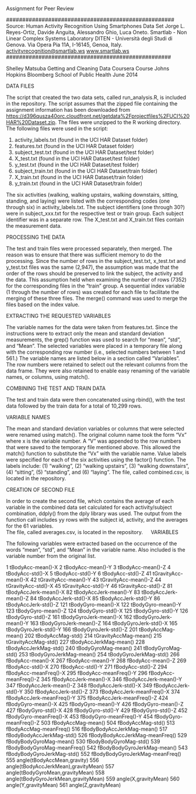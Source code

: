 Assignment for Peer Review

####################################################
Source:  Human Activity Recognition Using Smartphones Data Set
Jorge L. Reyes-Ortiz, Davide Anguita, Alessandro Ghio, Luca Oneto.
Smartlab - Non Linear Complex Systems Laboratory
DITEN - Università degli Studi di Genova.
Via Opera Pia 11A, I-16145, Genoa, Italy.
activityrecognition@smartlab.ws
www.smartlab.ws
###################################################

Shelley Matsuba
Getting and Cleaning Data Coursera Course
Johns Hopkins Bloomberg School of Public Health
June 2014


DATA FILES

The script that created the two data sets, called run_analysis.R, is included in the repository.  The script assumes that the zipped file containing the assignment information has been downloaded from https://d396qusza40orc.cloudfront.net/getdata%2Fprojectfiles%2FUCI%20HAR%20Dataset.zip.  The files were unzipped to the R working directory.  The following files were used in the script:

1.	activity_labels.txt (found in the UCI HAR Dataset folder)
2.	features.txt (found in the UCI HAR Dataset folder)
3.	subject_test.txt (found in the UCI HAR Dataset/test folder)
4.	X_test.txt (found in the UCI HAR Dataset/test folder)
5.	y_test.txt (found in the UCI HAR Dataset/test folder)
6.	subject_train.txt (found in the UCI HAR Dataset/train  folder)
7.	X_train.txt (found in the UCI HAR Dataset/train  folder)
8.	y_train.txt (found in the UCI HAR Dataset/train  folder)

The six activities (walking, walking upstairs, walking downstairs, sitting, standing, and laying) were listed with the corresponding codes (one through six) in activity_labels.txt.  The subject identifiers (one through 30?) were in subject_xxx.txt for the respective test or train group.  Each subject identifier was in a separate row.  The X_test.txt and X_train.txt files contain the measurement data.

PROCESSING THE DATA

The test and train files were processed separately, then merged.  The reason was to ensure that there was sufficient memory to do the processing.  Since the number of rows in the subject_test.txt, x_test.txt and y_test.txt files was the same (2,947), the assumption was made that the order of the rows should be preserved to link the subject, the activity and the data.  This assumption held when examining the number of rows (7352) for the corresponding files in the “train” group.
A sequential index variable (1 through the number of rows) was created for each file to facilitate the merging of these three files.  The merge() command was used to merge the files based on the index value.

EXTRACTING THE REQUESTED VARIABLES

The variable names for the data were taken from features.txt.  Since the instructions were to extract only the mean and standard deviation measurements, the grep() function was used to search for “mean”, “std”, and “Mean”.  The selected variables were placed in a temporary file along with the corresponding row number (i.e., selected numbers between 1 and 561.)  The variable names are listed below in a section called “Variables”.  The row numbers were retained to select out the relevant columns from the data frame.  They were also retained to enable easy renaming of the variable names, or columns, using match().

COMBINING THE TEST AND TRAIN DATA

The test and train data were then concatenated using rbind(), with the test data followed by the train data for a total of 10,299 rows.  

VARIABLE NAMES

The mean and standard deviation variables or columns that were selected were renamed using match().  The original column name took the form “Vx” where x is the variable number.  A “V” was appended to the row numbers that were saved to the temporary file mentioned above.  This allowed the match() function to substitute the “Vx” with the variable name.
Value labels were specified for each of the six activities using the factor() function.  The labels include: (1) “walking”, (2) “walking upstairs”, (3) “walking downstairs”, (4) “sitting”, (5) “standing”, and (6) “laying”.
The file, called combined.csv, is located in the repository.

CREATION OF SECOND FILE 

In order to create the second file, which contains the average of each variable in the combined data set calculated for each activity/subject combination, ddply() from the dply library was used.  The output from the function call includes yy rows with the subject id, activity, and the averages for the 61 variables.  
The file, called averages.csv, is located in the repository.
 
VARIABLES

The following variables were extracted based on the occurrence of the words “mean”, “std”, and “Mean” in the variable name. Also included is the variable number from the original list.

1 tBodyAcc-mean()-X
2 tBodyAcc-mean()-Y
3 tBodyAcc-mean()-Z
4 tBodyAcc-std()-X
5 tBodyAcc-std()-Y
6 tBodyAcc-std()-Z
41 tGravityAcc-mean()-X
42 tGravityAcc-mean()-Y
43 tGravityAcc-mean()-Z
44 tGravityAcc-std()-X
45 tGravityAcc-std()-Y
46 tGravityAcc-std()-Z
81 tBodyAccJerk-mean()-X
82 tBodyAccJerk-mean()-Y
83 tBodyAccJerk-mean()-Z
84 tBodyAccJerk-std()-X
85 tBodyAccJerk-std()-Y
86 tBodyAccJerk-std()-Z
121 tBodyGyro-mean()-X
122 tBodyGyro-mean()-Y
123 tBodyGyro-mean()-Z
124 tBodyGyro-std()-X
125 tBodyGyro-std()-Y
126 tBodyGyro-std()-Z
161 tBodyGyroJerk-mean()-X
162 tBodyGyroJerk-mean()-Y
163 tBodyGyroJerk-mean()-Z
164 tBodyGyroJerk-std()-X
165 tBodyGyroJerk-std()-Y
166 tBodyGyroJerk-std()-Z
201 tBodyAccMag-mean()
202 tBodyAccMag-std()
214 tGravityAccMag-mean()
215 tGravityAccMag-std()
227 tBodyAccJerkMag-mean()
228 tBodyAccJerkMag-std()
240 tBodyGyroMag-mean()
241 tBodyGyroMag-std()
253 tBodyGyroJerkMag-mean()
254 tBodyGyroJerkMag-std()
266 fBodyAcc-mean()-X
267 fBodyAcc-mean()-Y
268 fBodyAcc-mean()-Z
269 fBodyAcc-std()-X
270 fBodyAcc-std()-Y
271 fBodyAcc-std()-Z
294 fBodyAcc-meanFreq()-X
295 fBodyAcc-meanFreq()-Y
296 fBodyAcc-meanFreq()-Z
345 fBodyAccJerk-mean()-X
346 fBodyAccJerk-mean()-Y
347 fBodyAccJerk-mean()-Z
348 fBodyAccJerk-std()-X
349 fBodyAccJerk-std()-Y
350 fBodyAccJerk-std()-Z
373 fBodyAccJerk-meanFreq()-X
374 fBodyAccJerk-meanFreq()-Y
375 fBodyAccJerk-meanFreq()-Z
424 fBodyGyro-mean()-X
425 fBodyGyro-mean()-Y
426 fBodyGyro-mean()-Z
427 fBodyGyro-std()-X
428 fBodyGyro-std()-Y
429 fBodyGyro-std()-Z
452 fBodyGyro-meanFreq()-X
453 fBodyGyro-meanFreq()-Y
454 fBodyGyro-meanFreq()-Z
503 fBodyAccMag-mean()
504 fBodyAccMag-std()
513 fBodyAccMag-meanFreq()
516 fBodyBodyAccJerkMag-mean()
517 fBodyBodyAccJerkMag-std()
526 fBodyBodyAccJerkMag-meanFreq()
529 fBodyBodyGyroMag-mean()
530 fBodyBodyGyroMag-std()
539 fBodyBodyGyroMag-meanFreq()
542 fBodyBodyGyroJerkMag-mean()
543 fBodyBodyGyroJerkMag-std()
552 fBodyBodyGyroJerkMag-meanFreq()
555 angle(tBodyAccMean,gravity)
556 angle(tBodyAccJerkMean),gravityMean)
557 angle(tBodyGyroMean,gravityMean)
558 angle(tBodyGyroJerkMean,gravityMean)
559 angle(X,gravityMean)
560 angle(Y,gravityMean)
561 angle(Z,gravityMean)
